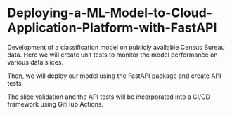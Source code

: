# Deploying-a-ML-Model-to-Cloud-Application-Platform-with-FastAPI

Development of a classification model on publicly available Census Bureau data. Here we will create unit tests to monitor the model performance on various data slices.

Then, we will deploy our model using the FastAPI package and create API tests.

The slice validation and the API tests will be incorporated into a CI/CD framework using GitHub Actions.
